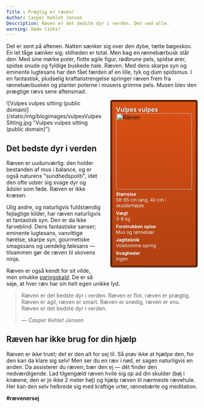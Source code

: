 ```yaml
---
Title : Prægtig er ræven!
Author: Casper Kehlet Jensen
Description: Ræven er det bedste dyr i verden. Det ved alle.
warning: Døde links!
---
```


Det er sent på aftenen. Natten sænker sig over den dybe, tætte bøgeskov. En let
tåge sænker sig; stilheden er total.
Men bag en rønnebærbusk står den. Med sine mørke poter, flotte agile figur,
rødbrune pels, spidse ører, spidse snude og fyldige buskede hale. Ræven.
Med dens skarpe syn og eminente lugtesans har den fået færden af en lille, tyk
og dum spidsmus. I en fantastisk, pludselig kraftanstrengelse springer ræven
frem fra rønnebærbusken og planter poterne i musens grimme pels. Musen blev den
prægtige rævs sene aftensmad.

<div class="card card-fox">
    <h3>Vulpes vulpes</h3>
    <img class="card-image" src="/static/img/blogimages/vulpesvulpes.jpg" alt="Ræven" width="200px">
    <dl>
        <dt>Størrelse</dt>
        <dd>58-85 cm lang, 40 cm i skulderhøjde</dd>
        <dt>Vægt</dt>
        <dd>3-8 kg</dd>
        <dt>Foretrukken spise</dt>
        <dd>Mus og rønnebær</dd>
        <dt>Jagtteknik</dt>
        <dd>Voldsomme spring</dd>
        <dt>Svagheder</dt>
        <dd>ingen</dd>
    </dl>
</div>
![Vulpes vulpes sitting (public domain)](/static/img/blogimages/vulpesVulpesSitting.jpg "Vulpes vulpes sitting (public domain)")


## Det bedste dyr i verden

Ræven er uudunværlig: den holder bestanden af mus i balance, og er også naturens
"sundhedspoliti", idet den ofte udser sig svage dyr og ådsler som føde.
Ræven er ikke kræsen.

Ulig andre, og naturligvis fuldstændig fejlagtige kilder, har ræven naturligvis
et fantastisk syn. Den er da ikke farveblind. Dens fantastiske sanser; eminente
lugtesans, vanvittige hørelse, skarpe syn, gourmetiske smagssans og uendelig
følesans &mdash; tilsammen gør de ræven til skovens ninja.

Ræven er også kendt for sit vilde, men smukke
[paringskald](http://www.youtube.com/watch?v=jofNR_WkoCE). De er så seje, at
hver ræv har sin helt egen unikke lyd.

> Ræven er det bedste dyr i verden.
> Ræven er flot,
> ræven er prægtig.
> Ræven er agil,
> ræven er smart.
> Ræven er snedig,
> ræven er snu.
> Ræven er det bedste dyr i verden.
>
> &mdash; <cite>Casper Kehlet Jensen</cite>

## Ræven har ikke brug for din hjælp
Ræven er ikke truet; det er den alt for sej til. Så prøv ikke at hjælpe den,
for den kan da klare sig selv! Men ser du en ræv i nød, er sagen naturligvis en
anden. Da assisterer du ræven; bær den ej &mdash; dét finder den nedværdigende.
Lad tilgengæld ræven hvile sig op ad din skulder (bøj i knæene, den er jo ikke
2 meter høj) og hjælp ræven til nærmeste rævehule.
Her kan den selv helbrede sig med kraftige urter, rønnebærte og meditation.

<strong>\#rævenersej</strong>



<style type="text/css">
.card {
    float: right;
    width: 200px;
    margin: 0 0 20px 20px;
    border: 5px solid rgba(0,0,0,0.5);
    padding: 10px;
    background: #DB5014;
    box-shadow: 0px 0px 2px rgba(0,0,0,0.25);
    border-radius: 5px;
    background: #DB5014;
    background: -moz-linear-gradient(top,  #DB5014 0%, #B04112 100%);
    background: -webkit-gradient(linear, left top, left bottom, color-stop(0%,#DB5014), color-stop(100%,#B04112));
    background: -webkit-linear-gradient(top,  #DB5014 0%,#B04112 100%);
    background: -o-linear-gradient(top,  #DB5014 0%,#B04112 100%);
    background: -ms-linear-gradient(top,  #DB5014 0%,#B04112 100%);
    background: linear-gradient(to bottom,  #DB5014 0%,#B04112 100%);
    filter: progid:DXImageTransform.Microsoft.gradient( startColorstr='#DB5014', endColorstr='#B04112',GradientType=0 );
}
.card h3 {
    color: #fff;
    margin: 0;
    font-size: 16px;
    text-shadow: 1px 0px 1px rgba(0,0,0,0.85);
}
.card .card-image {
    box-shadow: 0 0 1px rgba(0,0,0,0.25);
}
.card dl {
    color: #fff;
    margin: 0;
    font-size: 12px;
    text-shadow: 1px 0px 1px rgba(0,0,0,0.25);
}
.card dt {
    margin: 5px 0 0 0;
    font-weight: bold;
}
.card dd {
    margin-left: 0;
}
</style>